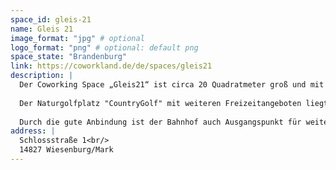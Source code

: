 ```yaml
---
space_id: gleis-21
name: Gleis 21
image_format: "jpg" # optional
logo_format: "png" # optional: default png
space_state: "Brandenburg"
link: https://coworkland.de/de/spaces/gleis21
description: |
  Der Coworking Space „Gleis21“ ist circa 20 Quadratmeter groß und mit fünf Arbeitsplätzen ausgestattet. Er kann von einzelnen Coworker:innen sowie von kleineren Teams für Teamtage und Workshops genutzt werden. Zur Ausstattung gehören neben süßen Snacks und Kaffeemaschine auch ein Multifunktionsdrucker, ein internetfähiges Smartboard, Büro- und Moderationsmaterial.
  
  Der Naturgolfplatz "CountryGolf" mit weiteren Freizeitangeboten liegt direkt daneben. Die Entstehung von Coworking-Strukturen am Bahnhof Wiesenburg/Mark ist Teil einer längerfristig angelegten Entwicklung des Bahnhofquartiers. So entsteht gegenüber dem Bahnhof die Genossenschaftssiedlung "KoDorf".
  
  Durch die gute Anbindung ist der Bahnhof auch Ausgangspunkt für weitere Aktivitäten in der Region. Von hier führt unter anderem der Kunstwanderweg durch wunderschöne Natur zum Gut Schmerwitz. Auch der international bekannte Coworking Space "Coconat" in Klein Glien ist nur 7 km entfernt und mit dem Fahrrad über den neu ausgebauten Fahrradweg optimal zu erreichen.
address: |
  Schlossstraße 1<br/>
  14827 Wiesenburg/Mark
---
```

